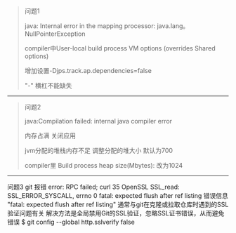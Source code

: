 
> 问题1
>
> java: Internal error in the mapping processor: java.lang。NullPointerException
>
> compiler中User-local build process VM options (overrides Shared options)
>
> 增加设置-Djps.track.ap.dependencies=false
>
> "-" 横杠不能缺失

---



> 问题2
>
> java:Compilation failed: internal java compiler error
>
> 内存占满 关闭应用
>
> jvm分配的堆栈内存不足 调整分配的堆大小 默认为700
>
> compiler里 Build process heap size(Mbytes): 改为1024

---

问题3
git 报错
error: RPC failed; curl 35 OpenSSL SSL_read: SSL_ERROR_SYSCALL, errno 0
fatal: expected flush after ref listing
错误信息 "fatal: expected flush after ref listing" 通常与git在克隆或拉取仓库时遇到的SSL验证问题有关
解决方法是全局禁用Git的SSL验证，忽略SSL证书错误，从而避免错误
$ git config --global http.sslverify false